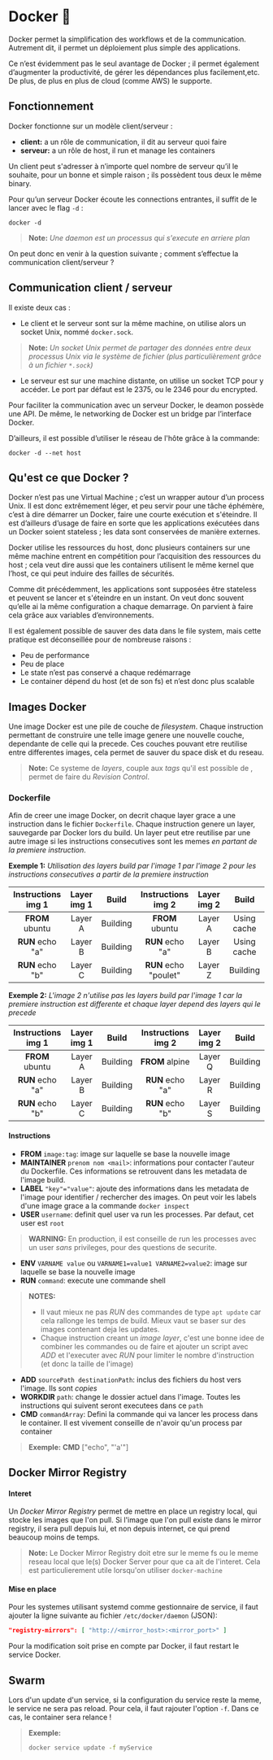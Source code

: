# Docker  :whale:
Docker permet la simplification des workflows et de la communication. Autrement dit, il permet un déploiement plus simple des applications.

Ce n’est évidemment pas le seul avantage de Docker ; il permet également d’augmenter la productivité, de gérer les dépendances plus facilement,etc. De plus, de plus en plus de cloud (comme AWS) le supporte.

## Fonctionnement
Docker fonctionne sur un modèle client/serveur :
- **client:** a un rôle de communication, il dit au serveur quoi faire
- **serveur:** a un rôle de host, il run et manage les containers

Un client peut s'adresser à n’importe quel nombre de serveur qu’il le souhaite, pour un bonne et simple raison ; ils possèdent tous deux le même binary.

Pour qu’un serveur Docker écoute les connections entrantes, il suffit de le lancer avec le flag `-d` :

```shell
docker -d
```
> **Note:** *Une daemon est un processus qui s'execute en arriere plan*

On peut donc en venir à la question suivante ; comment s’effectue la communication client/serveur ?

## Communication client / serveur
Il existe deux cas :
- Le client et le serveur sont sur la même machine, on utilise alors un socket Unix, nommé `docker.sock`.
> **Note:** *Un socket Unix permet de partager des données entre deux processus Unix via le système de fichier (plus particulièrement grâce à un fichier `*.sock`)*

- Le serveur est sur une machine distante, on utilise un socket TCP pour y accéder. Le port par défaut est le 2375, ou le 2346 pour du encrypted.

Pour faciliter la communication avec un serveur Docker, le deamon possède une API. De même, le networking de Docker est un bridge par l’interface Docker.

D’ailleurs, il est possible d’utiliser le réseau de l'hôte grâce à la commande:

```shell
docker -d --net host
```

## Qu'est ce que Docker ?
Docker n’est pas une Virtual Machine ; c’est un wrapper autour d’un process Unix. Il est donc extrêmement léger, et peu servir pour une tâche éphémère, c’est à dire démarrer un Docker, faire une courte exécution et s'éteindre. Il est d’ailleurs d’usage de faire en sorte que les applications exécutées dans un Docker soient stateless ; les data sont conservées de manière externes.

Docker utilise les ressources du host, donc plusieurs containers sur une même machine entrent en compétition pour l’acquisition des ressources du host ; cela veut dire aussi que les containers utilisent le même kernel que l’host, ce qui peut induire des failles de sécurités.

Comme dit précédemment, les applications sont supposées être stateless et peuvent se lancer et s'éteindre en un instant. On veut donc souvent qu’elle ai la même configuration a chaque demarrage. On parvient à faire cela grâce aux variables d’environnements.

Il est également possible de sauver des data dans le file system, mais cette pratique est déconseillée pour de nombreuse raisons :
- Peu de performance
- Peu de place
- Le state n’est pas conservé a chaque redémarrage
- Le container dépend du host (et de son fs) et n’est donc plus scalable

## Images Docker
Une image Docker est une pile de couche de *filesystem*. Chaque instruction permettant de construire une telle image genere une nouvelle couche, dependante de celle qui la precede. Ces couches pouvant etre reutilise entre differentes images, cela permet de sauver du space disk et du reseau.

> **Note:** Ce systeme de *layers*, couple aux *tags* qu'il est possible de , permet de faire du *Revision Control*.

### Dockerfile
Afin de creer une image Docker, on decrit chaque layer grace a une instruction dans le fichier `Dockerfile`. Chaque instruction genere un layer, sauvegarde par Docker lors du build. Un layer peut etre reutilise par une autre image si les instructions consecutives sont les memes *en partant de la premiere instruction*.

**Exemple 1:** *Utilisation des layers build par l'image 1 par l'image 2 pour les instructions consecutives a partir de la premiere instruction*

| Instructions img 1 | Layer img 1 | Build | Instructions img 2 | Layer img 2 | Build |
|:------------------:|:-----------:|:-----:|:------------------:|:------------:|:-----:|
| **FROM** ubuntu | Layer A | Building | **FROM** ubuntu | Layer A | Using cache |
| **RUN** echo "a" | Layer B | Building | **RUN** echo "a" | Layer B | Using cache |
| **RUN** echo "b" | Layer C | Building | **RUN** echo "poulet" | Layer Z | Building |

**Exemple 2:** *L'image 2 n'utilise pas les layers build par l'image 1 car la premiere instruction est differente et chaque layer depend des layers qui le precede*

| Instructions img 1 | Layer img 1 | Build | Instructions img 2 | Layer img 2 | Build |
|:------------------:|:-----------:|:-----:|:------------------:|:------------:|:-----:|
| **FROM** ubuntu | Layer A | Building | **FROM** alpine | Layer Q | Building |
| **RUN** echo "a" | Layer B | Building | **RUN** echo "a" | Layer R | Building |
| **RUN** echo "b" | Layer C | Building | **RUN** echo "b" | Layer S | Building |

#### Instructions
- **FROM** `image:tag`: image sur laquelle se base la nouvelle image
- **MAINTAINER** `prenom nom <mail>`: informations pour contacter l'auteur du Dockerfile. Ces informations se retrouvent dans les metadata de l'image build.
- **LABEL** `"key"="value"`: ajoute des informations dans les metadata de l'image pour identifier / rechercher des images. On peut voir les labels d'une image grace a la commande `docker inspect`
- **USER** `username`: definit quel user va run les processes. Par defaut, cet user est `root`

> **WARNING:** En production, il est conseille de run les processes avec un user *sans* privileges, pour des questions de securite.

- **ENV** `VARNAME value` ou `VARNAME1=value1 VARNAME2=value2`: image sur laquelle se base la nouvelle image
- **RUN** `command`: execute une commande shell

> **NOTES:**
> 
> - Il vaut mieux ne pas *RUN* des commandes de type `apt update` car cela rallonge les temps de build. Mieux vaut se baser sur des images contenant deja les updates.
> - Chaque instruction creant un *image layer*, c'est une bonne idee de combiner les commandes ou de faire et ajouter un script avec *ADD* et l'executer avec *RUN* pour limiter le nombre d'instruction (et donc la taille de l'image)

- **ADD** `sourcePath destinationPath`: inclus des fichiers du host vers l'image. Ils sont *copies*
- **WORKDIR** `path`: change le dossier actuel dans l'image. Toutes les instructions qui suivent seront executees dans ce `path`
- **CMD** `commandArray`: Defini la commande qui va lancer les process dans le container. Il est vivement conseille de n'avoir qu'un process par container

> **Exemple:** **CMD** ["echo", "'a'"]

## Docker Mirror Registry
#### Interet
Un *Docker Mirror Registry* permet de mettre en place un registry local, qui stocke les images que l'on pull. Si l'image que l'on pull existe dans le mirror registry, il sera pull depuis lui, et non depuis internet, ce qui prend beaucoup moins de temps.
> **Note:**
> Le Docker Mirror Registry doit etre sur le meme fs ou le meme reseau local que le(s) Docker Server pour que ca ait de l'interet. Cela est particulierement utile lorsqu'on utiliser `docker-machine`

#### Mise en place
Pour les systemes utilisant systemd comme gestionnaire de service, il faut ajouter la ligne suivante au fichier `/etc/docker/daemon` (JSON):

```json
"registry-mirrors": [ "http://<mirror_host>:<mirror_port>" ]
```

Pour la modification soit prise en compte par Docker, il faut restart le service Docker.

## Swarm
Lors d'un update d'un service, si la configuration du service reste la meme, le service ne sera pas reload. Pour cela, il faut rajouter l'option `-f`. Dans ce cas, le container sera relance !
> **Exemple:**
> ```bash
> docker service update -f myService
> ```